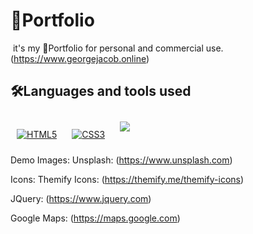 # 📃Portfolio

<img alt="" src="assets/imgs/demo.mp4"> </img>
it's my 📃Portfolio for personal and commercial use.(https://www.georgejacob.online)

## 🛠️Languages and tools used

<p>
<a href="https://en.wikipedia.org/wiki/HTML5" target="_blank"><img style="margin: 10px" src="https://img.shields.io/badge/html5-%23E34F26.svg?style=for-the-badge&logo=html5&logoColor=white" alt="HTML5" /></a>  
<a href="https://www.w3schools.com/css/" target="_blank"><img style="margin: 10px" src="https://img.shields.io/badge/css3-%231572B6.svg?style=for-the-badge&logo=css3&logoColor=white" alt="CSS3"  /></a>
  <a href="https://www.javascript.com/" target="_blank"><img style="margin: 10px" src="https://img.shields.io/badge/javascript-%23323330.svg?style=for-the-badge&logo=javascript&logoColor=%23F7DF1E" /></a>
  </p>

Demo Images:
Unsplash: (https://www.unsplash.com)<p>
Icons:
Themify Icons: (https://themify.me/themify-icons)<p>

JQuery: (https://www.jquery.com)<p>
Google Maps: (https://maps.google.com)
